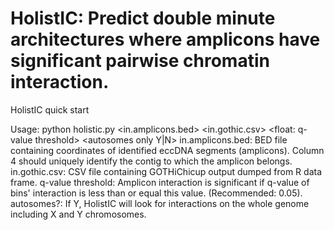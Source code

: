 # HolistIC: Predict double minute architectures where amplicons have significant pairwise chromatin interaction.
HolistIC quick start

Usage: python holistic.py <in.amplicons.bed> <in.gothic.csv> <float: q-value threshold> <autosomes only Y|N>
		in.amplicons.bed:      BED file containing coordinates of identified eccDNA segments (amplicons). Column 4 should uniquely identify the contig to which the amplicon belongs.
		in.gothic.csv:         CSV file containing GOTHiChicup output dumped from R data frame.
		q-value threshold:     Amplicon interaction is significant if q-value of bins' interaction is less than or equal this value. (Recommended: 0.05).
		autosomes?:            If Y, HolistIC will look for interactions on the whole genome including X and Y chromosomes.
